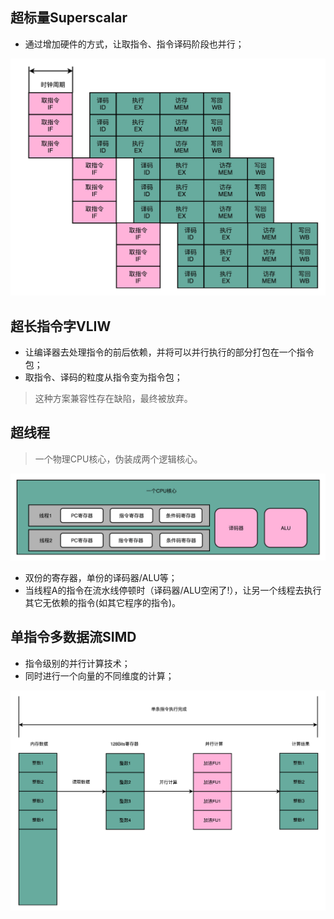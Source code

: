 ## 超标量Superscalar

- 通过增加硬件的方式，让取指令、指令译码阶段也并行；

![image](https://github.com/ingangi/blog/blob/master/img/cpu_sscarlar.jpeg)

## 超长指令字VLIW

- 让编译器去处理指令的前后依赖，并将可以并行执行的部分打包在一个指令包；
- 取指令、译码的粒度从指令变为指令包；

> 这种方案兼容性存在缺陷，最终被放弃。

## 超线程

> 一个物理CPU核心，伪装成两个逻辑核心。

![image](https://github.com/ingangi/blog/blob/master/img/cpu_mult_thread.jpeg)

- 双份的寄存器，单份的译码器/ALU等；
- 当线程A的指令在流水线停顿时（译码器/ALU空闲了!），让另一个线程去执行其它无依赖的指令(如其它程序的指令)。

## 单指令多数据流SIMD

- 指令级别的并行计算技术；
- 同时进行一个向量的不同维度的计算；

![image](https://github.com/ingangi/blog/blob/master/img/cpu_simd.jpeg)